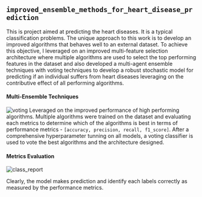 ## `improved_ensemble_methods_for_heart_disease_prediction`
This is project aimed at predicting the heart diseases. It is a typical classification problems. The unique approach to this work is to develop an improved algorithms that behaves well to an external dataset. To achieve this objective, I leveraged on an improved multi-feature selection architecture where multiple algorithms are used to select the top performing features in the dataset and also developed a multi-agent ensemble techniques with voting techniques to develop a robust stochastic model for predicting if an individual suffers from heart diseases leveraging on the contributive effect of all performing algorithms.

#### Multi-Ensemble Techniques
![voting](https://github.com/user-attachments/assets/af5f510a-1630-44b3-9e5c-8bf2337ca426)
Leveraged on the improved performance of high performing algorithms. Multiple algorithms were trained on the dataset and evaluating each metrics to determine which of the algorithms is best in terms of performance metrics - `[accuracy, precision, recall, f1_score]`.
After a comprehensive hyperparameter tunning on all models, a voting classifier is used to vote the best algorithms and the architecture designed.

#### Metrics Evaluation
![class_report](https://github.com/user-attachments/assets/b0c2f33a-cb10-4c01-9aab-9f49d819fec5)

Clearly, the model makes prediction and identify each labels correctly as measured by the performance metrics.
